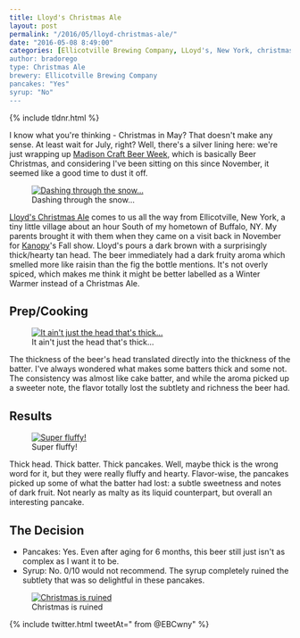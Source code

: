 ```yaml
---
title: Lloyd's Christmas Ale
layout: post
permalink: "/2016/05/lloyd-christmas-ale/"
date: "2016-05-08 8:49:00"
categories: [Ellicotville Brewing Company, LLoyd's, New York, christmas ale, winter warmer, brown ale, craft beer week]
author: bradorego
type: Christmas Ale
brewery: Ellicotville Brewing Company
pancakes: "Yes"
syrup: "No"
---
```


{% include tldnr.html %}

I know what you're thinking - Christmas in May? That doesn't make any sense. At least wait for July, right? Well, there's a silver lining here: we're just wrapping up <a href="http://madbeerweek.com" target="_blank">Madison Craft Beer Week</a>, which is basically Beer Christmas, and considering I've been sitting on this since November, it seemed like a good time to dust it off.

<figure class="imageWrap">
  <a href="{{ site.url }}/assets/full/ellicotville-christmas/beer.jpg" target="_blank">
    <img src="{{ site.url }}/assets/compressed/ellicotville-christmas/beer.jpg" alt="Dashing through the snow..." />
  </a>
  <figcaption>
    Dashing through the snow...
  </figcaption>
</figure>

<a href="http://www.beeradvocate.com/beer/profile/692/147837/" target="_blank">Lloyd's Christmas Ale</a> comes to us all the way from Ellicotville, New York, a tiny little village about an hour South of my hometown of Buffalo, NY. My parents brought it with them when they came on a visit back in November for <a href="http://kanopydance.org" target="_blank">Kanopy</a>'s Fall show. Lloyd's pours a dark brown with a surprisingly thick/hearty tan head. The beer immediately had a dark fruity aroma which smelled more like raisin than the fig the bottle mentions. It's not overly spiced, which makes me think it might be better labelled as a Winter Warmer instead of a Christmas Ale.

## Prep/Cooking

<figure class="imageWrap">
  <a href="{{ site.url }}/assets/full/ellicotville-christmas/batter.jpg" target="_blank">
    <img src="{{ site.url }}/assets/compressed/ellicotville-christmas/batter.jpg" alt="It ain't just the head that's thick..." />
  </a>
  <figcaption>
    It ain't just the head that's thick...
  </figcaption>
</figure>

The thickness of the beer's head translated directly into the thickness of the batter. I've always wondered what makes some batters thick and some not. The consistency was almost like cake batter, and while the aroma picked up a sweeter note, the flavor totally lost the subtlety and richness the beer had.

## Results

<figure class="imageWrap">
  <a href="{{ site.url }}/assets/full/ellicotville-christmas/pancakes.jpg" target="_blank">
    <img src="{{ site.url }}/assets/compressed/ellicotville-christmas/pancakes.jpg" alt="Super fluffy!" />
  </a>
  <figcaption>
    Super fluffy!
  </figcaption>
</figure>

Thick head. Thick batter. Thick pancakes. Well, maybe thick is the wrong word for it, but they were really fluffy and hearty. Flavor-wise, the pancakes picked up some of what the batter had lost: a subtle sweetness and notes of dark fruit. Not nearly as malty as its liquid counterpart, but overall an interesting pancake.

## The Decision

* Pancakes: Yes. Even after aging for 6 months, this beer still just isn't as complex as I want it to be.
* Syrup: No. 0/10 would not recommend. The syrup completely ruined the subtlety that was so delightful in these pancakes.

<figure class="imageWrap">
  <a href="{{ site.url }}/assets/full/ellicotville-christmas/syrup.jpg" target="_blank">
    <img src="{{ site.url }}/assets/compressed/ellicotville-christmas/syrup.jpg" alt="Christmas is ruined" />
  </a>
  <figcaption>
    Christmas is ruined
  </figcaption>
</figure>

{% include twitter.html tweetAt=" from @EBCwny" %}
